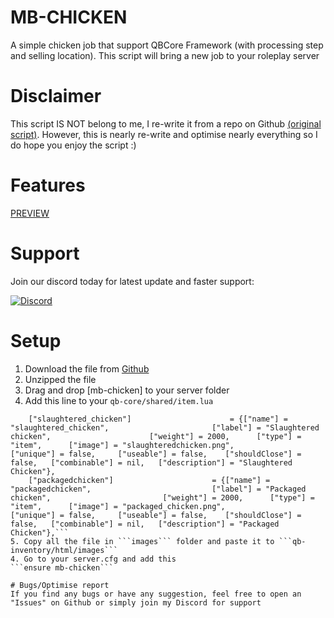 # MB-CHICKEN
A simple chicken job that support QBCore Framework (with processing step and selling location). This script will bring a new job to your roleplay server

# Disclaimer
This script IS NOT belong to me, I re-write it from a repo on Github [(original script)](https://github.com/boomer1111/qbus-chickenjob-svrp-style). However, this is nearly re-write and optimise nearly everything so I do hope you enjoy the script :)

# Features
[PREVIEW](https://youtu.be/eDQquCV6ylw)

# Support
Join our discord today for latest update and faster support:

[![Discord](https://dcbadge.vercel.app/api/server/MkXfmb2M2V)](https://discord.gg/MkXfmb2M2V)

# Setup
1. Download the file from [Github](https://github.com/Edvo1901/mb-chicken)
2. Unzipped the file
3. Drag and drop [mb-chicken] to your server folder
4. Add this line to your ```qb-core/shared/item.lua```
```	["alive_chicken"] 		 			 	 = {["name"] = "alive_chicken", 							["label"] = "Alive chicken", 					    ["weight"] = 2000, 		["type"] = "item", 		["image"] = "alive_chicken.png", 				["unique"] = false, 	["useable"] = false, 	["shouldClose"] = false,   ["combinable"] = nil,   ["description"] = "Alive Chicken"},
	["slaughtered_chicken"] 		 		     = {["name"] = "slaughtered_chicken", 						["label"] = "Slaughtered chicken", 					    ["weight"] = 2000, 		["type"] = "item", 		["image"] = "slaughteredchicken.png", 				["unique"] = false, 	["useable"] = false, 	["shouldClose"] = false,   ["combinable"] = nil,   ["description"] = "Slaughtered Chicken"},
	["packagedchicken"] 		 			 = {["name"] = "packagedchicken", 							["label"] = "Packaged chicken", 					    ["weight"] = 2000, 		["type"] = "item", 		["image"] = "packaged_chicken.png", 				["unique"] = false, 	["useable"] = false, 	["shouldClose"] = false,   ["combinable"] = nil,   ["description"] = "Packaged Chicken"},```
5. Copy all the file in ```images``` folder and paste it to ```qb-inventory/html/images```
4. Go to your server.cfg and add this
```ensure mb-chicken```

# Bugs/Optimise report
If you find any bugs or have any suggestion, feel free to open an "Issues" on Github or simply join my Discord for support


